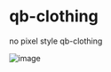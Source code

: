 # qb-clothing
no pixel style qb-clothing


![image](https://user-images.githubusercontent.com/89742984/161432196-bad85f91-9feb-4f04-a618-0d6e3b13c6cf.png)
